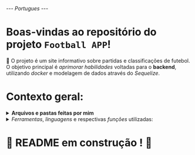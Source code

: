 --- _Portugues_ ---

# Boas-vindas ao repositório do projeto `Football APP`!

🌱 O projeto é um site informativo sobre partidas e classificações de futebol. O objetivo principal é _aprimorar habilidades_ voltadas para o **backend**, utilizando _docker_ e modelagem de dados através do _Sequelize_.

# Contexto geral:

<details>
    <summary><strong>Arquivos e pastas feitas por mim</strong></summary><br />
</details>

<details>
    <summary><i>Ferramentas</i>, <i>linguagens</i> e respectivas <i>funções</i> utilizadas:</summary>
    <li> <strong>TypeScript</strong> (linguagem);</li>
    <li> <strong>MySQL</strong> (banco de dados);</li>
    <li> <strong>Sequelize</strong> (comunicação banco - backend);</li>
    <li> <strong>Node.js</strong> (compilação);</li>
    <li> <strong>Express</strong> (gerenciar requisições);</li>
    <li> <strong>Express async errors</strong> (capturar erros da aplicação);</li>
    <li> <strong>JWT</strong> (validação de login com token);</li>
    <li> <strong>Jest, mocha, chai, sinon</strong> (testes unitários);</li>
</details>


<!-- Olá, Tryber!
Esse é apenas um arquivo inicial para o README do seu projeto.
É essencial que você preencha esse documento por conta própria, ok?
Não deixe de usar nossas dicas de escrita de README de projetos, e deixe sua criatividade brilhar!
:warning: IMPORTANTE: você precisa deixar nítido:
- quais arquivos/pastas foram desenvolvidos por você; 
- quais arquivos/pastas foram desenvolvidos por outra pessoa estudante;
- quais arquivos/pastas foram desenvolvidos pela Trybe.
-->

# :construction: README em construção ! :construction: